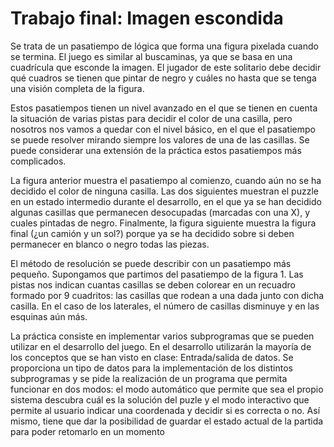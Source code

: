 # Trabajo final: Imagen escondida

Se trata de un pasatiempo de lógica que forma una figura pixelada cuando se termina. El juego es similar al buscaminas, ya que se basa en una cuadrícula que esconde la imagen. El jugador de este solitario debe decidir qué cuadros se tienen que pintar de negro y cuáles no hasta que se tenga una visión completa de la figura.

Estos pasatiempos tienen un nivel avanzado en el que se tienen en cuenta la situación de varias pistas para decidir el color de una casilla, pero nosotros nos vamos a quedar con el nivel básico, en el que el pasatiempo se puede resolver mirando siempre los valores de una de las casillas. Se puede considerar una extensión de la práctica estos pasatiempos más complicados.

La figura anterior muestra el pasatiempo al
comienzo, cuando aún no se ha decidido el
color de ninguna casilla. Las dos siguientes
muestran el puzzle en un estado intermedio
durante el desarrollo, en el que ya se han
decidido algunas casillas que permanecen
desocupadas (marcadas con una X), y cuales
pintadas de negro.
Finalmente, la figura siguiente muestra la
figura final (¿un camión y un sol?) porque
ya se ha decidido sobre si deben
permanecer en blanco o negro todas las
piezas.

El método de resolución se puede describir
con un pasatiempo más pequeño.
Supongamos que partimos del pasatiempo
de la figura 1. Las pistas nos indican
cuantas casillas se deben colorear en un
recuadro formado por 9 cuadritos: las
casillas que rodean a una dada junto con
dicha casilla. En el caso de los laterales, el
número de casillas disminuye y en las
esquinas aún más.

La práctica consiste en implementar varios
subprogramas que se pueden utilizar en el
desarrollo del juego. En el desarrollo utilizarán la mayoría de los conceptos que
se han visto en clase: Entrada/salida de
datos. Se proporciona un tipo de datos para
la implementación de los distintos
subprogramas y se pide la realización de un
programa que permita funcionar en dos
modos: el modo automático que permite
que sea el propio sistema descubra cuál es
la solución del puzle y el modo interactivo
que permite al usuario indicar una
coordenada y decidir si es correcta o no. Así
mismo, tiene que dar la posibilidad de
guardar el estado actual de la partida para
poder retomarlo en un momento 
